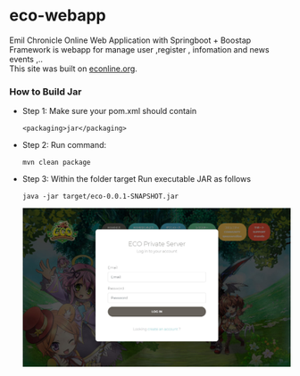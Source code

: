 # eco-webapp
Emil Chronicle Online Web Application
with Springboot + Boostap Framework is webapp for manage user ,register , infomation and news events ,..<br>
This site was built on [econline.org](https://econline.org).
<h3>How to Build Jar</h3>

- Step 1: Make sure your pom.xml should contain
  ``` 
  <packaging>jar</packaging> 
  ```
- Step 2: Run command: 
  ```
  mvn clean package
  ```
- Step 3: Within the folder target Run executable JAR as follows 
  ```
  java -jar target/eco-0.0.1-SNAPSHOT.jar
  ```
  
  ![alt text](https://github.com/tarathep/eco-webapp/blob/master/src/main/Capture.JPG?raw=true)
